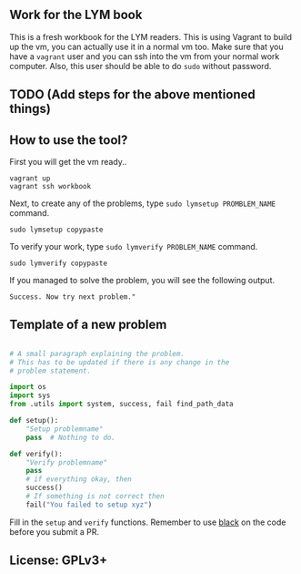 ## Work for the LYM book

This is a fresh workbook for the LYM readers. This is using Vagrant to build up the vm, you can 
actually use it in a normal vm too. Make sure that you have a `vagrant` user and you can ssh into
the vm from your normal work computer. Also, this user should be able to do `sudo` without password.

## TODO (Add steps for the above mentioned things)


## How to use the tool?

First you will get the vm ready..

```
vagrant up
vagrant ssh workbook
```

Next, to create any of the problems, type `sudo lymsetup PROMBLEM_NAME` command.

```
sudo lymsetup copypaste
```

To verify your work, type `sudo lymverify PROBLEM_NAME` command.

```
sudo lymverify copypaste
```

If you managed to solve the problem, you will see the following output.

```
Success. Now try next problem."
```


## Template of a new problem

```Python

# A small paragraph explaining the problem.
# This has to be updated if there is any change in the
# problem statement.

import os
import sys
from .utils import system, success, fail find_path_data

def setup():
    "Setup problemname"
    pass  # Nothing to do.

def verify():
    "Verify problemname"
    pass
    # if everything okay, then
    success()
    # If something is not correct then
    fail("You failed to setup xyz")

```

Fill in the `setup` and `verify` functions. Remember to use
[black](https://pypi.org/project/black/) on the code before you submit a PR.

## License: GPLv3+

